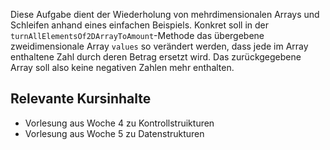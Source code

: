 Diese Aufgabe dient der Wiederholung von mehrdimensionalen Arrays und Schleifen anhand eines einfachen Beispiels. Konkret soll in der `turnAllElementsOf2DArrayToAmount`-Methode das übergebene zweidimensionale Array `values` so verändert werden, dass jede im Array enthaltene Zahl durch deren Betrag ersetzt wird. Das zurückgegebene Array soll also keine negativen Zahlen mehr enthalten.

## Relevante Kursinhalte
- Vorlesung aus Woche 4 zu Kontrollstruikturen
- Vorlesung aus Woche 5 zu Datenstrukturen
